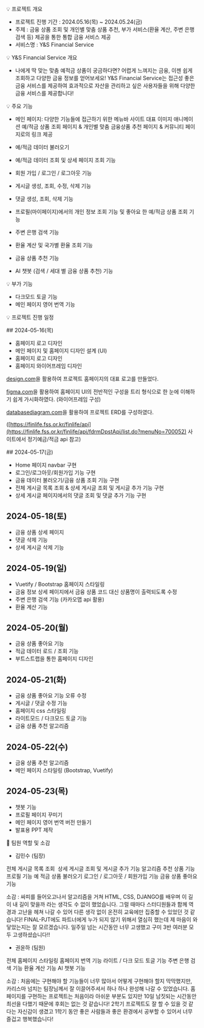 💡 프로젝트 개요
- 프로젝트 진행 기간 : 2024.05.16(목) ~ 2024.05.24(금)
- 주제 : 금융 상품 조회 및 개인별 맞춤 상품 추천, 부가 서비스(환율 계산, 주변 은행 검색 등) 제공을 통한 통합 금융 서비스 제공
- 서비스명 : Y&S Financial Service

💡 Y&S Financial Service 개요
- 나에게 딱 맞는 맞춤 예적금 상품이 궁금하다면? 어렵게 느껴지는 금융, 이젠 쉽게 조회하고 다양한 금융 정보를 얻어보세요! 
Y&S Financial Service는 접근성 좋은 금융 서비스를 제공하여 효과적으로 자산을 관리하고 싶은 사용자들을 위해 다양한 금융 서비스를 제공합니다!

💡 주요 기능
- 메인 페이지: 다양한 기능들에 접근하기 위한 메뉴바
    사이트 대표 이미지 애니메이션
    예/적금 상품 조회 페이지 & 개인별 맞춤 금융상품 추천 페이지 & 커뮤니티 페이지로의 링크 제공

- 예/적금 데이터 불러오기
- 예/적금 데이터 조회 및 상세 페이지 조회 기능
- 회원 가입 / 로그인 / 로그아웃 기능
- 게시글 생성, 조회, 수정, 삭제 기능
- 댓글 생성, 조회, 삭제 기능
- 프로필(마이페이지)에서의 개인 정보 조회 기능 및 좋아요 한 예/적금 상품 조회 기능
- 주변 은행 검색 기능
- 환율 계산 및 국가별 환율 조회 기능
- 금융 상품 추천 기능
- AI 챗봇 (검색 / 세대 별 금융 상품 추천) 기능

💡 부가 기능
- 다크모드 토글 기능
- 메인 페이지 영어 번역 기능


💡 프로젝트 진행 일정

## 2024-05-16(목)

- 홈페이지 로고 디자인
- 메인 페이지 및 홈페이지 디자인 설계 (UI)
- 홈페이지 로고 디자인
- 홈페이지 와이어프레임 디자인

[design.com](http://design.com)을 활용하여 프로젝트 홈페이지의 대표 로고를 만들었다.

[figma.com](http://figma.com)을 활용하여 홈페이지 UI의 전반적인 구성을 트리 형식으로 한 눈에 이해하기 쉽게 가시화하였다. (와이어프레임 구성)

[databasediagram.com](http://databasediagram.com)을 활용하여 프로젝트 ERD를 구성하였다.

([https://finlife.fss.or.kr/finlife/api](https://finlife.fss.or.kr/finlife/api/fdrmDpstApi/list.do?menuNo=700052) 사이트에서 정기예금/적금 api 참고)


## 2024-05-17(금)

- Home 페이지 navbar 구현
- 로그인/로그아웃/회원가입 기능 구현
- 금융 데이터 불러오기/금융 상품 조회 기능 구현
- 전체 게시글 목록 조회 & 상세 게시글 조회 및 게시글 추가 기능 구현
- 상세 게시글 페이지에서의 댓글 조회 및 댓글 추가 기능 구현


## 2024-05-18(토)

- 금융 상품 상세 페이지
- 댓글 삭제 기능
- 상세 게시글 삭제 기능


## 2024-05-19(일)

- Vuetify / Bootstrap 홈페이지 스타일링
- 금융 정보 상세 페이지에서 금융 상품 코드 대신 상품명이 출력되도록 수정
- 주변 은행 검색 기능 (카카오맵 api 활용)
- 환율 계산 기능


## 2024-05-20(월)

- 금융 상품 좋아요 기능
- 적금 데이터 로드 / 조회 기능
- 부트스트랩을 통한 홈페이지 디자인


## 2024-05-21(화)

- 금융 상품 좋아요 기능 오류 수정
- 게시글 / 댓글 수정 기능
- 홈페이지 css 스타일링
- 라이트모드 / 다크모드 토글 기능
- 금융 상품 추천 알고리즘


## 2024-05-22(수)

- 금융 상품 추천 알고리즘
- 메인 페이지 스타일링 (Bootstrap, Vuetify)


## 2024-05-23(목)

- 챗봇 기능
- 프로필 페이지 꾸미기
- 메인 페이지 영어 번역 버전 만들기
- 발표용 PPT 제작


👨 팀원 역할 및 소감

- 김민수 (팀장)

전체 게시글 목록 조회 
상세 게시글 조회 및 게시글 추가 기능
알고리즘 추천 상품 기능
프로필 기능
예 적금 상품 불러오기
로그인 / 로그아웃 / 회원가입 기능
금융 상품 좋아요 기능

소감 :
싸피를 들어오고나서 알고리즘을 거쳐 HTML, CSS, DJANGO를 배우며 이 길이 내 길이 맞을까 라는 생각도 수 없이 했었습니다. 그럴 때마다 스터디원들과 함께 역경과 고난을 헤쳐 나갈 수 있어 다른 생각 없이 온전히 교육에만 집중할 수 있었던 것 같습니다! FINAL-PJT에도 파트너에게 누가 되지 않기 위해서 열심히 했는데 제 마음이 와 닿았는지는 잘 모르겠습니다. 일주일 넘는 시간동안 너무 고생했고 구미 3반 여러분 모두 고생하셨습니다!!

- 권윤하 (팀원)

전체 홈페이지 스타일링
홈페이지 번역 기능
라이트 / 다크 모드 토글 기능
주변 은행 검색 기능
환율 계산 기능
AI 챗봇 기능

소감 : 
처음에는 구현해야 할 기능들이 너무 많아서 어떻게 구현해야 할지 막막했지만, 카리스마 넘치는 팀장님께서 잘 이끌어주셔서 하나 하나 완성해 나갈 수 있었습니다. 홈페이지를 구현하는 프로젝트는 처음이라 아쉬운 부분도 있지만 10일 남짓되는 시간동안 최선을 다했기 때문에 후회는 없는 것 같습니다! 2학기 프로젝트도 잘 할 수 있을 것 같다는 자신감이 생겼고 1학기 동안 좋은 사람들과 좋은 환경에서 공부할 수 있어서 너무 즐겁고 행복했습니다!
